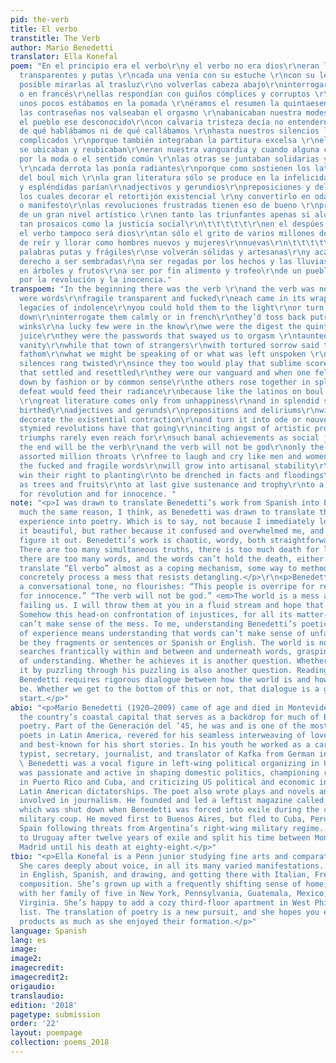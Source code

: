 ```yaml
---
pid: the-verb
title: El verbo
transtitle: The Verb
author: Mario Benedetti
translator: Ella Konefal
poem: "En el principio era el verbo\r\ny el verbo no era dios\r\neran las palabras\r\nfrágiles
  transparentes y putas \r\ncada una venía con su estuche \r\ncon su legado de desidia\r\nera
  posible mirarlas al trasluz\r\no volverlas cabeza abajo\r\ninterrogarlas en calma
  o en francés\r\nellas respondían con guiños cómplices y corruptos \r\nqué suerte
  unos pocos estábamos en la pomada \r\néramos el resumen la quintaesencia el zumo\r\nellas
  las contraseñas nos valseaban el orgasmo \r\nabanicaban nuestra modesta vanidad\r\nmientras
  el pueblo ese desconocido\r\ncon calvaria tristeza decía no entendernos\r\nno saber
  de qué hablábamos ni de qué callábamos \r\nhasta nuestros silencios le resultaban
  complicados \r\nporque también integraban la partitura excelsa \r\nellas las palabras
  se ubicaban y reubicaban\r\neran nuestra vanguardia y cuando alguna caía \r\nacribillada
  por la moda o el sentido común \r\nlas otras se juntaban solidarias y espléndidas
  \r\ncada derrota las ponía radiantes\r\nporque como sostienen los latinoamericanos
  del boul mich \r\nla gran literatura sólo se produce en la infelicidad\r\ny solidarias
  y espléndidas parían\r\nadjectivos y gerundios\r\npreposiciones y delirios\r\ncon
  los cuales decorar el retortijón existencial \r\ny convertirlo en oda o nouvelle
  o manifesto\r\nlas revoluciones frustradas tienen eso de bueno \r\nprovocan anguistias
  de un gran nivel artístico \r\nen tanto las triunfantes apenas si alcanzan \r\nlogros
  tan prosaicos como la justicia social\r\n\t\t\t\t\t\r\nen el despúes será el verbo\r\ny
  el verbo tampoco será dios\r\ntan sólo el grito de varios millones de gargantas\r\ncapaces
  de reír y llorar como hombres nuevos y mujeres\r\nnuevas\r\n\t\t\t\t\t\r\ny las
  palabras putas y frágiles\r\nse volverán sólidas y artesanas\r\ny acaso ganen su
  derecho a ser sembradas\r\na ser regadas por los hechos y las lluvias\r\na abrirse
  en árboles y frutos\r\na ser por fin alimento y trofeo\r\nde un pueblo ya maduro
  por la revolución y la inocencia."
transpoem: "In the beginning there was the verb \r\nand the verb was not god\r\nthere
  were words\r\nfragile transparent and fucked\r\neach came in its wrappings\r\nwith
  legacies of indolence\r\nyou could hold them to the light\r\nor turn them upside
  down\r\ninterrogate them calmly or in french\r\nthey’d toss back putrid cunning
  winks\r\na lucky few were in the know\r\nwe were the digest the quintessential the
  juice\r\nthey were the passwords that swayed us to orgasm \r\ntaunted our sheepish
  vanity\r\nwhile that town of strangers\r\nwith tortured sorrow said they couldn’t
  fathom\r\nwhat we might be speaking of or what was left unspoken \r\nand even our
  silences rang twisted\r\nsince they too would play that sublime score\r\nthose words
  that settled and resettled\r\nthey were our vanguard and when one fell\r\nstruck
  down by fashion or by common sense\r\nthe others rose together in splendid solidarity\r\neach
  defeat would feed their radiance\r\nbecause like the latinos on boul mich will prophesize
  \r\ngreat literature comes only from unhappiness\r\nand in splendid solidarity they
  birthed\r\nadjectives and gerunds\r\nprepositions and deliriums\r\nwith which to
  decorate the existential contraction\r\nand turn it into ode or nouvelle or manifesto\r\nthese
  stymied revolutions have that going\r\ninciting angst of artistic proportions\r\nwhile
  triumphs rarely even reach for\r\nsuch banal achievements as social justice\r\n\t\t\t\t\t\r\nin
  the end will be the verb\r\nand the verb will not be god\r\nonly the shout of some
  assorted million throats \r\nfree to laugh and cry like men and women\r\nnew\r\n\t\t\t\t\t\r\nand
  the fucked and fragile words\r\nwill grow into artisanal stability\r\nand maybe
  win their right to planting\r\nto be drenched in facts and floodings\r\nto bloom
  as trees and fruits\r\nto at last give sustenance and trophy\r\nto a people overripe
  for revolution and for innocence. "
note: "<p>I was drawn to translate Benedetti’s work from Spanish into English for
  much the same reason, I think, as Benedetti was drawn to translate the world from
  experience into poetry. Which is to say, not because I immediately loved it or found
  it beautiful, but rather because it confused and overwhelmed me, and I wanted to
  figure it out. Benedetti’s work is chaotic, wordy, both straightforward and cacophonous.
  There are too many simultaneous truths, there is too much death for life to hold,
  there are too many words, and the words can’t hold the death, either. I wanted to
  translate “El verbo” almost as a coping mechanism, some way to methodically and
  concretely process a mess that resists detangling.</p>\r\n<p>Benedetti writes in
  a conversational tone, no flourishes: “This people is overripe for revolution and
  for innocence.” “The verb will not be god.” <em>The world is a mess and words are
  failing us. I will throw them at you in a fluid stream and hope that something sticks.</em>
  Somehow this head-on confrontation of injustices, for all its matter-of-fact-ness,
  can’t make sense of the mess. To me, understanding Benedetti’s poetic translations
  of experience means understanding that words can’t make sense of unfathomable horror,
  be they fragments or sentences or Spanish or English. The world is not right; Benedetti
  searches frantically within and between and underneath words, grasping at some sense
  of understanding. Whether he achieves it is another question. Whether I achieve
  it by puzzling through his puzzling is also another question. Reading and translating
  Benedetti requires rigorous dialogue between how the world is and how it ought to
  be. Whether we get to the bottom of this or not, that dialogue is a good place to
  start.</p>"
abio: "<p>Mario Benedetti (1920–2009) came of age and died in Montevideo, Uruguay,
  the country’s coastal capital that serves as a backdrop for much of Benedetti’s
  poetry. Part of the Generación del ’45, he was and is one of the most widely read
  poets in Latin America, revered for his seamless interweaving of love and politics
  and best-known for his short stories. In his youth he worked as a car mechanic,
  typist, secretary, journalist, and translator of Kafka from German into Spanish.
  \ Benedetti was a vocal figure in left-wing political organizing in Uruguay. He
  was passionate and active in shaping domestic politics, championing revolutions
  in Puerto Rico and Cuba, and criticizing US political and economic involvement in
  Latin American dictatorships. The poet also wrote plays and novels and was heavily
  involved in journalism. He founded and led a leftist magazine called <em>Marcha</em>,
  which was shut down when Benedetti was forced into exile during the country’s 1973
  military coup. He moved first to Buenos Aires, but fled to Cuba, Peru, and finally
  Spain following threats from Argentina’s right-wing military regime. He returned
  to Uruguay after twelve years of exile and split his time between Montevideo and
  Madrid until his death at eighty-eight.</p>"
tbio: "<p>Ella Konefal is a Penn junior studying fine arts and comparative literature.
  She cares deeply about voice, in all its many varied manifestations. She’s fluent
  in English, Spanish, and drawing, and getting there with Italian, French, and audiovisual
  composition. She’s grown up with a frequently shifting sense of home, having lived
  with her family of five in New York, Pennsylvania, Guatemala, Mexico, Ecuador, and
  Virginia. She’s happy to add a cozy third-floor apartment in West Philly to the
  list. The translation of poetry is a new pursuit, and she hopes you enjoy the final
  products as much as she enjoyed their formation.</p>"
language: Spanish
lang: es
image:
image2:
imagecredit:
imagecredit2:
origaudio:
translaudio:
edition: '2018'
pagetype: submission
order: '22'
layout: poempage
collection: poems_2018
---
```

